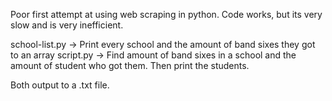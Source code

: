 Poor first attempt at using web scraping in python. Code works, but its very slow and is very inefficient.

school-list.py -> Print every school and the amount of band sixes they got to an array
script.py -> Find amount of band sixes in a school and the amount of student who got them. Then print the students.

Both output to a .txt file.